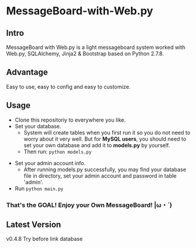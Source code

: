 # MessageBoard-with-Web.py

## Intro
MessageBoard with Web.py is a light messageboard system worked with Web.py, SQLAlchemy, Jinja2 & Bootstrap based on Python 2.7.8.

## Advantage
Easy to use, easy to config and easy to customize.  

## Usage
+ Clone this repositoriy to everywhere you like.  
+ Set your database.  
    + System will create tables when you first run it so you do not need to worry about it very well. But for **MySQL users**, you should need to set your own database and add it to **models.py** by yourself.   
    + Then run: ```python models.py```  
* Set your admin account info.
    + After running models.py successfully, you may find your database file in directory, set your admin account and password in table 'admin'.  
* Run ```python main.py```  

### That's the GOAL! Enjoy your Own MessageBoard! |ω・´)

## Latest Version
v0.4.8 Try before link database
